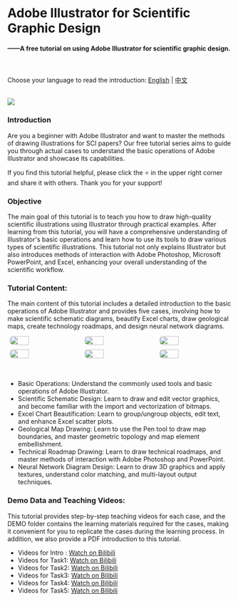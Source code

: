 # Adobe Illustrator for Scientific Graphic Design
#### ——A free tutorial on using Adobe Illustrator for scientific graphic design.

<br><br>
Choose your language to read the introduction: [English](README_en.md) | [中文](README_zh.md)<br><br>

![](https://dunazo.oss-cn-beijing.aliyuncs.com/blog/adobe%20illustrator-en.jpg)


### Introduction
Are you a beginner with Adobe Illustrator and want to master the methods of drawing illustrations for SCI papers? Our free tutorial series aims to guide you through actual cases to understand the basic operations of Adobe Illustrator and showcase its capabilities.

If you find this tutorial helpful, please click the ⭐ in the upper right corner and share it with others. Thank you for your support!

### Objective
The main goal of this tutorial is to teach you how to draw high-quality scientific illustrations using Illustrator through practical examples. After learning from this tutorial, you will have a comprehensive understanding of Illustrator's basic operations and learn how to use its tools to draw various types of scientific illustrations. This tutorial not only explains Illustrator but also introduces methods of interaction with Adobe Photoshop, Microsoft PowerPoint, and Excel, enhancing your overall understanding of the scientific workflow.

### Tutorial Content:
The main content of this tutorial includes a detailed introduction to the basic operations of Adobe Illustrator and provides five cases, involving how to make scientific schematic diagrams, beautify Excel charts, draw geological maps, create technology roadmaps, and design neural network diagrams.


<!DOCTYPE html>
<html lang="en">
<head>
<meta charset="UTF-8">
<meta name="viewport" content="width=device-width, initial-scale=1.0">
<style>
  .gallery {
    display: flex;
    flex-wrap: wrap;
    gap: 10px; /* Space between images */
    justify-content: center; /* Center images in the container */
  }
  .gallery img {
    width: calc(33.333% - 10px); /* 3 images per row, subtract gap */
    border-radius: 8px;
    transition: transform 0.2s ease;
  }
  .gallery img:hover {
    transform: scale(1.1);
  }
  @media (max-width: 600px) {
    .gallery img {
      width: calc(50% - 10px); /* On small screens, 2 images per row */
    }
  }
</style>
</head>
<body>

<div class="gallery">
    <img src="https://dunazo.oss-cn-beijing.aliyuncs.com/blog/Adobe%20Illustrator1%20.jpg"/>
    <img src="https://dunazo.oss-cn-beijing.aliyuncs.com/blog/Adobe%20Illustrator%202.jpg"/>
    <img src="https://dunazo.oss-cn-beijing.aliyuncs.com/blog/Adobe%20Illustrator%203.jpg"/>
    <img src="https://dunazo.oss-cn-beijing.aliyuncs.com/blog/Adobe%20Illustrator%204.jpg"/>
    <img src="https://dunazo.oss-cn-beijing.aliyuncs.com/blog/Adobe%20Illustrator%205.jpg"/>
    <img src="https://dunazo.oss-cn-beijing.aliyuncs.com/blog/Adobe%20Illustrator%206.jpg"/>

</div>

</body>
</html>
<br><br>

- Basic Operations: Understand the commonly used tools and basic operations of Adobe Illustrator.
- Scientific Schematic Design: Learn to draw and edit vector graphics, and become familiar with the import and vectorization of bitmaps.
- Excel Chart Beautification: Learn to group/ungroup objects, edit text, and enhance Excel scatter plots.
- Geological Map Drawing: Learn to use the Pen tool to draw map boundaries, and master geometric topology and map element embellishment.
- Technical Roadmap Drawing: Learn to draw technical roadmaps, and master methods of interaction with Adobe Photoshop and PowerPoint.
- Neural Network Diagram Design: Learn to draw 3D graphics and apply textures, understand color matching, and multi-layout output techniques.

### Demo Data and Teaching Videos:
This tutorial provides step-by-step teaching videos for each case, and the DEMO folder contains the learning materials required for the cases, making it convenient for you to replicate the cases during the learning process. In addition, we also provide a PDF introduction to this tutorial.

- Videos for Intro : [Watch  on Bilibili](https://www.bilibili.com/video/BV1Hf421d7Zk/)
- Videos for Task1: [Watch  on Bilibili](https://www.bilibili.com/video/BV15r421w7JB/)
- Videos for Task2: [Watch  on Bilibili](https://www.bilibili.com/video/BV1Am421N7pV/)
- Videos for Task3: [Watch  on Bilibili](https://www.bilibili.com/video/BV1LZ421W7A2/)
- Videos for Task4: [Watch  on Bilibili](https://www.bilibili.com/video/BV13m421T7ti/)
- Videos for Task5: [Watch  on Bilibili](https://www.bilibili.com/video/BV18n4y1R7bV/)


